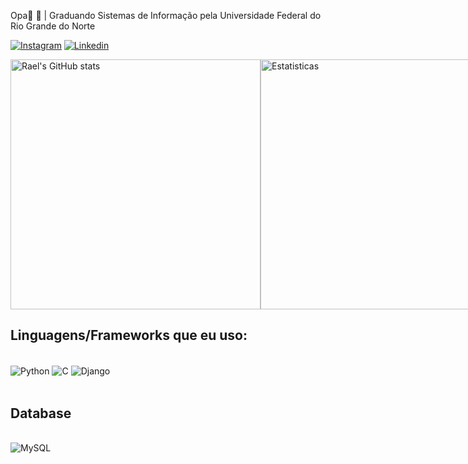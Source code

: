 Opa👋
🏫 | Graduando Sistemas de Informação pela Universidade Federal do Rio Grande do Norte

[![Instagram](https://img.shields.io/badge/Instagram-E4405F?style=for-the-badge&logo=instagram&logoColor=white)](https://www.instagram.com/_rael.araujo_/?next=%2F)
[![Linkedin](https://img.shields.io/badge/LinkedIn-0077B5?style=for-the-badge&logo=linkedin&logoColor=white)](https://www.linkedin.com/in/rael-araújo-3b2251275/)

<div style="display: flex; justify-content: space-between;">
  <img src="https://github-readme-stats.vercel.app/api?username=raelaraujo0&show_icons=true&theme=dark" alt="Rael's GitHub stats" width="400" />
  <img src="https://github-readme-stats.vercel.app/api/top-langs/?username=raelaraujo0&layout=compact&theme=dark" alt="Estatisticas" width="400" />
</div>


## Linguagens/Frameworks que eu uso:
<div style="display: inline_block"><br/>
    <img align="center" alt="Python" src="https://img.shields.io/badge/Python-14354C?style=for-the-badge&logo=python&logoColor=yellow"/>
    <img align="center" alt="C" src="https://img.shields.io/badge/C-00599C?style=for-the-badge&logo=c&logoColor=white/">
    <img align="center" alt="Django" src="https://img.shields.io/badge/Django-092E20?style=for-the-badge&logo=django&logoColor=white"/>
</div><br/>

## Database
<div style="display: inline_block"><br>
    <img align="center" alt="MySQL" src="https://img.shields.io/badge/MySQL-00000F?style=for-the-badge&logo=mysql&logoColor=white"/>
</div></br>




